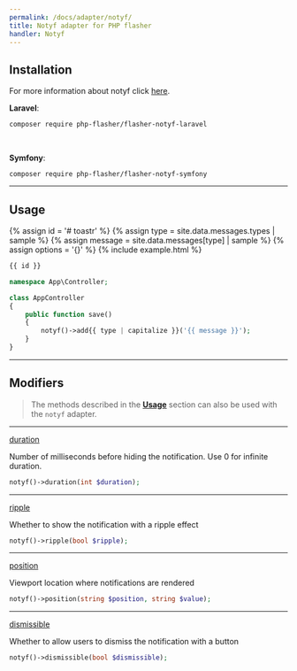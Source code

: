 ```yaml
---
permalink: /docs/adapter/notyf/
title: Notyf adapter for PHP flasher
handler: Notyf
---
```


## <i class="fa-duotone fa-list-radio"></i> Installation

For more information about notyf click <a href="https://carlosroso.com/notyf/">here</a>.

**<i class="fa-brands fa-laravel text-red-900 fa-xl"></i> Laravel**:

```shell
composer require php-flasher/flasher-notyf-laravel
```

<br />

**<i class="fa-brands fa-symfony text-black fa-xl"></i> Symfony**:

```shell
composer require php-flasher/flasher-notyf-symfony
```

---

## <i class="fa-duotone fa-list-radio"></i> Usage

{% assign id = '# toastr' %}
{% assign type = site.data.messages.types | sample %}
{% assign message = site.data.messages[type] | sample %}
{% assign options = '{}' %}
{% include example.html %}

```php
{{ id }}

namespace App\Controller;

class AppController
{
    public function save()
    {        
        notyf()->add{{ type | capitalize }}('{{ message }}');
    }
} 
```

---

## <i class="fa-duotone fa-list-radio"></i> Modifiers

> The methods described in the **[Usage](/docs/usage/)** section can also be used with the `notyf` adapter.

---

<p id="method-duration"><a href="#method-duration" class="anchor"><i class="fa-duotone fa-link"></i> duration</a></p>

Number of milliseconds before hiding the notification. Use 0 for infinite duration.

```php
notyf()->duration(int $duration);
```

---

<p id="method-ripple"><a href="#method-ripple" class="anchor"><i class="fa-duotone fa-link"></i> ripple</a></p>

Whether to show the notification with a ripple effect

```php
notyf()->ripple(bool $ripple);
```

---

<p id="method-position"><a href="#method-position" class="anchor"><i class="fa-duotone fa-link"></i> position</a></p>

Viewport location where notifications are rendered

```php
notyf()->position(string $position, string $value);
```

---

<p id="method-dismissible"><a href="#method-dismissible" class="anchor"><i class="fa-duotone fa-link"></i> dismissible</a></p>

Whether to allow users to dismiss the notification with a button

```php
notyf()->dismissible(bool $dismissible);
```
